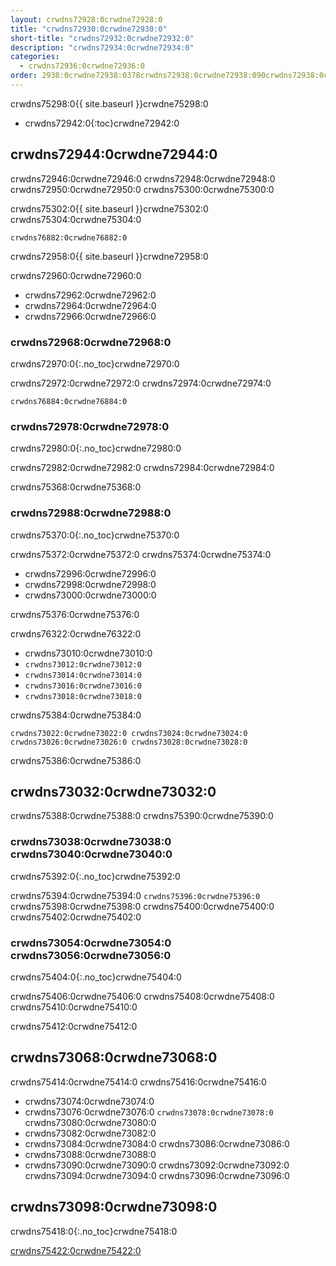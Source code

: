 ```yaml
---
layout: crwdns72928:0crwdne72928:0
title: "crwdns72930:0crwdne72930:0"
short-title: "crwdns72932:0crwdne72932:0"
description: "crwdns72934:0crwdne72934:0"
categories:
  - crwdns72936:0crwdne72936:0
order: 2938:0crwdne72938:0378crwdns72938:0crwdne72938:090crwdns72938:0crwdne72938:0
---
```

crwdns75298:0{{ site.baseurl }}crwdne75298:0

* crwdns72942:0{:toc}crwdne72942:0

## crwdns72944:0crwdne72944:0

crwdns72946:0crwdne72946:0 crwdns72948:0crwdne72948:0 crwdns72950:0crwdne72950:0 crwdns75300:0crwdne75300:0

crwdns75302:0{{ site.baseurl }}crwdne75302:0 crwdns75304:0crwdne75304:0

    crwdns76882:0crwdne76882:0
    

crwdns72958:0{{ site.baseurl }}crwdne72958:0

crwdns72960:0crwdne72960:0

* crwdns72962:0crwdne72962:0
* crwdns72964:0crwdne72964:0
* crwdns72966:0crwdne72966:0 

### crwdns72968:0crwdne72968:0

crwdns72970:0{:.no_toc}crwdne72970:0

crwdns72972:0crwdne72972:0 crwdns72974:0crwdne72974:0

    crwdns76884:0crwdne76884:0
    

### crwdns72978:0crwdne72978:0

crwdns72980:0{:.no_toc}crwdne72980:0

crwdns72982:0crwdne72982:0 crwdns72984:0crwdne72984:0

crwdns75368:0crwdne75368:0

### crwdns72988:0crwdne72988:0

crwdns75370:0{:.no_toc}crwdne75370:0

crwdns75372:0crwdne75372:0 crwdns75374:0crwdne75374:0

* crwdns72996:0crwdne72996:0
* crwdns72998:0crwdne72998:0
* crwdns73000:0crwdne73000:0

crwdns75376:0crwdne75376:0

crwdns76322:0crwdne76322:0

* crwdns73010:0crwdne73010:0
* `crwdns73012:0crwdne73012:0`
* `crwdns73014:0crwdne73014:0`
* `crwdns73016:0crwdne73016:0`
* `crwdns73018:0crwdne73018:0`

crwdns75384:0crwdne75384:0

    crwdns73022:0crwdne73022:0 crwdns73024:0crwdne73024:0 crwdns73026:0crwdne73026:0 crwdns73028:0crwdne73028:0
    
    

crwdns75386:0crwdne75386:0

## crwdns73032:0crwdne73032:0

crwdns75388:0crwdne75388:0 crwdns75390:0crwdne75390:0

### crwdns73038:0crwdne73038:0 crwdns73040:0crwdne73040:0

crwdns75392:0{:.no_toc}crwdne75392:0

crwdns75394:0crwdne75394:0 ```crwdns75396:0crwdne75396:0``` crwdns75398:0crwdne75398:0 crwdns75400:0crwdne75400:0 crwdns75402:0crwdne75402:0

### crwdns73054:0crwdne73054:0 crwdns73056:0crwdne73056:0

crwdns75404:0{:.no_toc}crwdne75404:0

crwdns75406:0crwdne75406:0 crwdns75408:0crwdne75408:0 crwdns75410:0crwdne75410:0

<aside class="notice">
crwdns75412:0crwdne75412:0 
</aside>

## crwdns73068:0crwdne73068:0

crwdns75414:0crwdne75414:0 crwdns75416:0crwdne75416:0

* crwdns73074:0crwdne73074:0
* crwdns73076:0crwdne73076:0 ```crwdns73078:0crwdne73078:0``` crwdns73080:0crwdne73080:0
* crwdns73082:0crwdne73082:0
* crwdns73084:0crwdne73084:0 crwdns73086:0crwdne73086:0
* crwdns73088:0crwdne73088:0
* crwdns73090:0crwdne73090:0 crwdns73092:0crwdne73092:0 crwdns73094:0crwdne73094:0 crwdns73096:0crwdne73096:0

## crwdns73098:0crwdne73098:0

crwdns75418:0{:.no_toc}crwdne75418:0

[crwdns75422:0crwdne75422:0](crwdns75420:0{{site.baseurl}}crwdne75420:0)